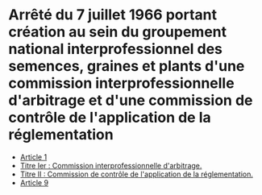 # Arrêté du 7 juillet 1966 portant création au sein du groupement national interprofessionnel des semences, graines et plants d'une commission interprofessionnelle d'arbitrage et d'une commission de contrôle de l'application de la réglementation

- [Article 1](article-1.md)
- [Titre Ier : Commission interprofessionnelle d'arbitrage.](titre-ier)
- [Titre II : Commission de contrôle de l'application de la réglementation.](titre-ii)
- [Article 9](article-9.md)
